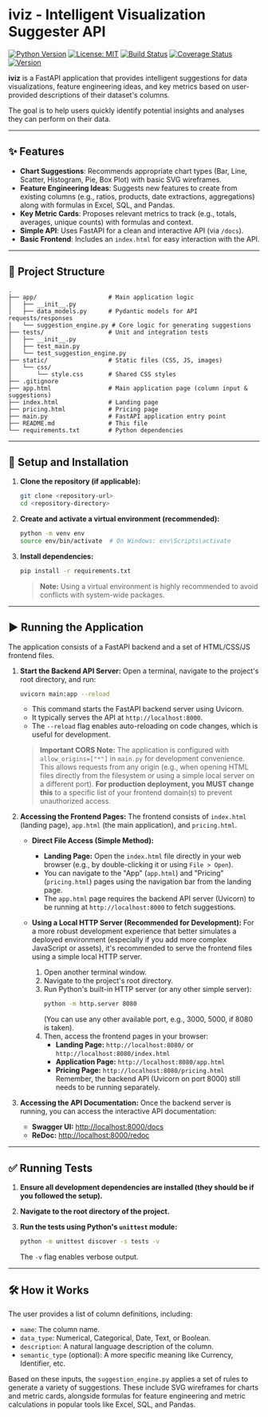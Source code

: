 # iviz - Intelligent Visualization Suggester API

[![Python Version](https://img.shields.io/badge/python-3.9%2B-blue.svg)](https://www.python.org/downloads/)
[![License: MIT](https://img.shields.io/badge/License-MIT-yellow.svg)](https://opensource.org/licenses/MIT)
[![Build Status](https://img.shields.io/badge/build-passing-brightgreen.svg)](#) <!-- Placeholder -->
[![Coverage Status](https://img.shields.io/badge/coverage-100%25-brightgreen.svg)](#) <!-- Placeholder -->
[![Version](https://img.shields.io/badge/version-0.1.0-blue.svg)](#) <!-- Placeholder, matches app version -->

**iviz** is a FastAPI application that provides intelligent suggestions for data visualizations, feature engineering ideas, and key metrics based on user-provided descriptions of their dataset's columns.

The goal is to help users quickly identify potential insights and analyses they can perform on their data.

---

## ✨ Features

*   **Chart Suggestions**: Recommends appropriate chart types (Bar, Line, Scatter, Histogram, Pie, Box Plot) with basic SVG wireframes.
*   **Feature Engineering Ideas**: Suggests new features to create from existing columns (e.g., ratios, products, date extractions, aggregations) along with formulas in Excel, SQL, and Pandas.
*   **Key Metric Cards**: Proposes relevant metrics to track (e.g., totals, averages, unique counts) with formulas and context.
*   **Simple API**: Uses FastAPI for a clean and interactive API (via `/docs`).
*   **Basic Frontend**: Includes an `index.html` for easy interaction with the API.

---

## 📂 Project Structure

```
.
├── app/                    # Main application logic
│   ├── __init__.py
│   ├── data_models.py      # Pydantic models for API requests/responses
│   └── suggestion_engine.py # Core logic for generating suggestions
├── tests/                  # Unit and integration tests
│   ├── __init__.py
│   ├── test_main.py
│   └── test_suggestion_engine.py
├── static/                 # Static files (CSS, JS, images)
│   └── css/
│       └── style.css       # Shared CSS styles
├── .gitignore
├── app.html                # Main application page (column input & suggestions)
├── index.html              # Landing page
├── pricing.html            # Pricing page
├── main.py                 # FastAPI application entry point
├── README.md               # This file
└── requirements.txt        # Python dependencies
```

---

## 🚀 Setup and Installation

1.  **Clone the repository (if applicable):**
    ```bash
    git clone <repository-url>
    cd <repository-directory>
    ```

2.  **Create and activate a virtual environment (recommended):**
    ```bash
    python -m venv env
    source env/bin/activate  # On Windows: env\Scripts\activate
    ```

3.  **Install dependencies:**
    ```bash
    pip install -r requirements.txt
    ```
    > **Note:** Using a virtual environment is highly recommended to avoid conflicts with system-wide packages.

---

## ▶️ Running the Application

The application consists of a FastAPI backend and a set of HTML/CSS/JS frontend files.

1.  **Start the Backend API Server:**
    Open a terminal, navigate to the project's root directory, and run:
    ```bash
    uvicorn main:app --reload
    ```
    *   This command starts the FastAPI backend server using Uvicorn.
    *   It typically serves the API at `http://localhost:8000`.
    *   The `--reload` flag enables auto-reloading on code changes, which is useful for development.

    > **Important CORS Note:** The application is configured with `allow_origins=["*"]` in `main.py` for development convenience. This allows requests from any origin (e.g., when opening HTML files directly from the filesystem or using a simple local server on a different port).
    > **For production deployment, you MUST change this** to a specific list of your frontend domain(s) to prevent unauthorized access.

2.  **Accessing the Frontend Pages:**
    The frontend consists of `index.html` (landing page), `app.html` (the main application), and `pricing.html`.

    *   **Direct File Access (Simple Method):**
        *   **Landing Page:** Open the `index.html` file directly in your web browser (e.g., by double-clicking it or using `File > Open`).
        *   You can navigate to the "App" (`app.html`) and "Pricing" (`pricing.html`) pages using the navigation bar from the landing page.
        *   The `app.html` page requires the backend API server (Uvicorn) to be running at `http://localhost:8000` to fetch suggestions.

    *   **Using a Local HTTP Server (Recommended for Development):**
        For a more robust development experience that better simulates a deployed environment (especially if you add more complex JavaScript or assets), it's recommended to serve the frontend files using a simple local HTTP server.
        1.  Open another terminal window.
        2.  Navigate to the project's root directory.
        3.  Run Python's built-in HTTP server (or any other simple server):
            ```bash
            python -m http.server 8080
            ```
            (You can use any other available port, e.g., 3000, 5000, if 8080 is taken).
        4.  Then, access the frontend pages in your browser:
            *   **Landing Page:** `http://localhost:8080/` or `http://localhost:8080/index.html`
            *   **Application Page:** `http://localhost:8080/app.html`
            *   **Pricing Page:** `http://localhost:8080/pricing.html`
        Remember, the backend API (Uvicorn on port 8000) still needs to be running separately.

3.  **Accessing the API Documentation:**
    Once the backend server is running, you can access the interactive API documentation:
    *   **Swagger UI:** [http://localhost:8000/docs](http://localhost:8000/docs)
    *   **ReDoc:** [http://localhost:8000/redoc](http://localhost:8000/redoc)

---

## ✅ Running Tests

1.  **Ensure all development dependencies are installed (they should be if you followed the setup).**

2.  **Navigate to the root directory of the project.**

3.  **Run the tests using Python's `unittest` module:**
    ```bash
    python -m unittest discover -s tests -v
    ```
    The `-v` flag enables verbose output.

---

## 🛠️ How it Works

The user provides a list of column definitions, including:
*   `name`: The column name.
*   `data_type`: Numerical, Categorical, Date, Text, or Boolean.
*   `description`: A natural language description of the column.
*   `semantic_type` (optional): A more specific meaning like Currency, Identifier, etc.

Based on these inputs, the `suggestion_engine.py` applies a set of rules to generate a variety of suggestions. These include SVG wireframes for charts and metric cards, alongside formulas for feature engineering and metric calculations in popular tools like Excel, SQL, and Pandas.
```
